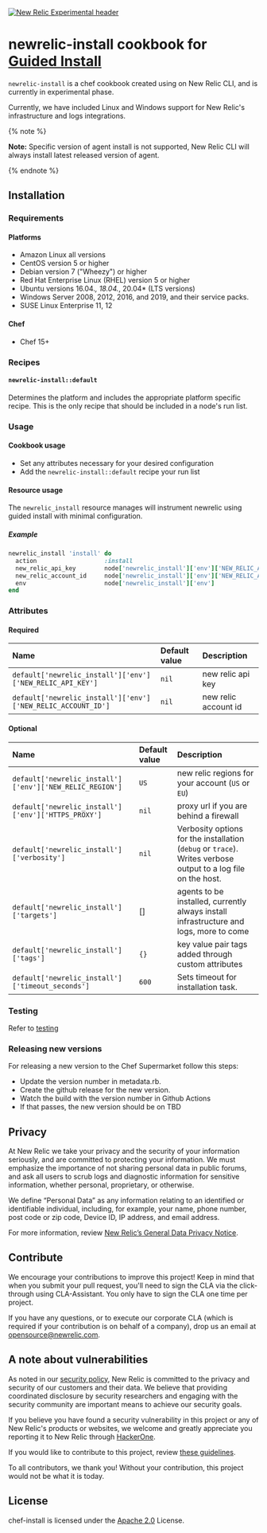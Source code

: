 [![New Relic Experimental header](https://github.com/newrelic/opensource-website/raw/main/src/images/categories/Experimental.png)](https://opensource.newrelic.com/oss-category/#new-relic-experimental)

# newrelic-install cookbook for [Guided Install](https://docs.newrelic.com/docs/infrastructure/host-integrations/installation/new-relic-guided-install-overview/)

`newrelic-install` is a chef cookbook created using on New Relic CLI, and is currently in experimental phase.

Currently, we have included Linux and Windows support for New Relic's infrastructure and logs integrations.

{% note %}

**Note:** Specific version of agent install is not supported, New Relic CLI will always install latest released version of agent.

{% endnote %}

## Installation

### Requirements

#### Platforms

* Amazon Linux all versions
* CentOS version 5 or higher
* Debian version 7 ("Wheezy") or higher
* Red Hat Enterprise Linux (RHEL) version 5 or higher
* Ubuntu versions 16.04.*, 18.04.*, 20.04* (LTS versions)
* Windows Server 2008, 2012, 2016, and 2019, and their service packs.
* SUSE Linux Enterprise 11, 12

#### Chef

* Chef 15+

### Recipes

#### `newrelic-install::default`

Determines the platform and includes the appropriate platform specific recipe.
This is the only recipe that should be included in a node's run list.

### Usage

#### Cookbook usage

* Set any attributes necessary for your desired configuration
* Add the `newrelic-install::default` recipe your run list

#### Resource usage

The `newrelic_install` resource manages will instrument newrelic using guided install with minimal configuration.

##### Example

```ruby
newrelic_install 'install' do
  action                   :install
  new_relic_api_key        node['newrelic_install']['env']['NEW_RELIC_API_KEY']
  new_relic_account_id     node['newrelic_install']['env']['NEW_RELIC_ACCOUNT_ID']
  env                      node['newrelic_install']['env']
end
```

### Attributes

#### Required

| Name | Default value | Description |
|:-----|:--------------|:------------|
| `default['newrelic_install']['env']['NEW_RELIC_API_KEY']` | `nil` | new relic api key |
| `default['newrelic_install']['env']['NEW_RELIC_ACCOUNT_ID']` | `nil` | new relic account id |

#### Optional

| Name | Default value | Description |
|:-----|:--------------|:------------|
| `default['newrelic_install']['env']['NEW_RELIC_REGION']` | `US` | new relic regions for your account (`US` or `EU`) |
| `default['newrelic_install']['env']['HTTPS_PROXY']` | `nil` | proxy url if you are behind a firewall |
| `default['newrelic_install']['verbosity']` | `nil` | Verbosity options for the installation (`debug` or `trace`). Writes verbose output to a log file on the host. |
| `default['newrelic_install']['targets']` | [] | agents to be installed, currently always install infrastructure and logs, more to come |
| `default['newrelic_install']['tags']` | `{}` | key value pair tags added through custom attributes |
| `default['newrelic_install']['timeout_seconds']` | `600` | Sets timeout for installation task. |

### Testing

Refer to [testing](https://github.com/chef-cookbooks/community_cookbook_documentation/blob/master/TESTING.MD)

### Releasing new versions

For releasing a new version to the Chef Supermarket follow this steps:

* Update the version number in metadata.rb.
* Create the github release for the new version.
* Watch the build with the version number in Github Actions
* If that passes, the new version should be on TBD

## Privacy

At New Relic we take your privacy and the security of your information
seriously, and are committed to protecting your information. We must emphasize
the importance of not sharing personal data in public forums,
and ask all users to scrub logs and diagnostic information for sensitive
information, whether personal, proprietary, or otherwise.

We define “Personal Data” as any information relating to an identified or
identifiable individual, including, for example, your name, phone number,
post code or zip code, Device ID, IP address, and email address.

For more information, review [New Relic’s General Data Privacy Notice](https://newrelic.com/termsandconditions/privacy).

## Contribute

We encourage your contributions to improve this project! Keep in mind that
when you submit your pull request, you'll need to sign the CLA via the
click-through using CLA-Assistant. You only have to sign the CLA
one time per project.

If you have any questions, or to execute our corporate CLA (which is required
if your contribution is on behalf of a company),
drop us an email at opensource@newrelic.com.

## A note about vulnerabilities

As noted in our [security policy](../../security/policy), New Relic is
committed to the privacy and security of our customers and their data.
We believe that providing coordinated disclosure by security researchers
and engaging with the security community are important means to achieve our
security goals.

If you believe you have found a security vulnerability in this project or any
of New Relic's products or websites, we welcome and greatly appreciate you
reporting it to New Relic through [HackerOne](https://hackerone.com/newrelic).

If you would like to contribute to this project, review [these guidelines](./CONTRIBUTING.md).

To all contributors, we thank you!  Without your contribution, this project
would not be what it is today.

## License

chef-install is licensed under the [Apache 2.0](http://apache.org/licenses/LICENSE-2.0.txt)
License.
